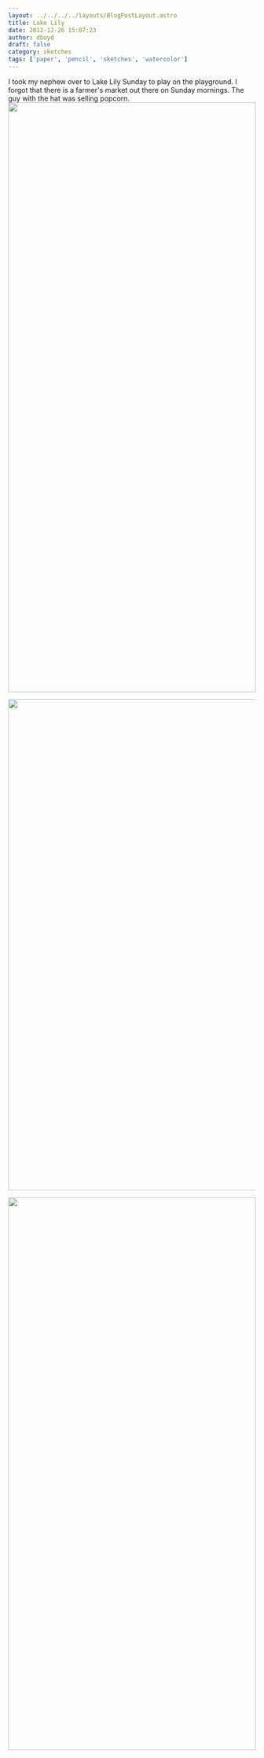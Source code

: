 ```yaml
---
layout: ../../../../layouts/BlogPostLayout.astro
title: Lake Lily
date: 2012-12-26 15:07:23
author: dboyd
draft: false
category: sketches
tags: ['paper', 'pencil', 'sketches', 'watercolor']
---
```

I took my nephew over to Lake Lily Sunday to play on the playground. I forgot that there is a farmer's market out there on Sunday mornings. The guy with the hat was selling popcorn.
<img
    srcset="https://img.selfiespirits.com/images/2012/12/lakeLilyPlayground001_1080.avif 1080w, https://img.selfiespirits.com/images/2012/12/lakeLilyPlayground001_720.avif 720w, https://img.selfiespirits.com/images/2012/12/lakeLilyPlayground001_480.avif 480w"
    sizes="(max-width: 1080px) 100vw, (max-width: 720px) 100vw, (max-width: 480px) 100vw"
    src="https://img.selfiespirits.com/images/2012/12/lakeLilyPlayground001.jpg"
    alt=""
    style="width: clamp(0px, 100%, 1200px); height: auto;"
/>

<img
    srcset="https://img.selfiespirits.com/images/2012/12/popcornCowboy001_720.avif 720w, https://img.selfiespirits.com/images/2012/12/popcornCowboy001_480.avif 480w"
    sizes="(max-width: 720px) 100vw, (max-width: 480px) 100vw"
    src="https://img.selfiespirits.com/images/2012/12/popcornCowboy001.jpg"
    alt=""
    style="width: auto; height: clamp(0px, 95vh, 1000px);"
/>

<img
    srcset="https://img.selfiespirits.com/images/2012/12/lakeLilyChristmasTree001_1080.avif 1080w, https://img.selfiespirits.com/images/2012/12/lakeLilyChristmasTree001_720.avif 720w, https://img.selfiespirits.com/images/2012/12/lakeLilyChristmasTree001_480.avif 480w"
    sizes="(max-width: 1080px) 100vw, (max-width: 720px) 100vw, (max-width: 480px) 100vw"
    src="https://img.selfiespirits.com/images/2012/12/lakeLilyChristmasTree001.jpg"
    alt=""
    style="width: clamp(0px, 100%, 1125px); height: auto;"
/>


